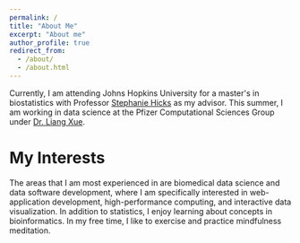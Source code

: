 ```yaml
---
permalink: /
title: "About Me"
excerpt: "About me"
author_profile: true
redirect_from: 
  - /about/
  - /about.html
---
```


Currently, I am attending Johns Hopkins University for a master's in biostatistics with Professor [Stephanie Hicks](https://www.stephaniehicks.com/) as my advisor. This summer, I am working in data science at the Pfizer Computational Sciences Group under [Dr. Liang Xue](https://www.linkedin.com/in/liang-xue-3a7b9722).

My Interests
======
The areas that I am most experienced in are biomedical data science and data software development, where I am specifically interested in web-application development, high-performance computing, and interactive data visualization. In addition to statistics, I enjoy learning about concepts in bioinformatics. In my free time, I like to exercise and practice mindfulness meditation.
